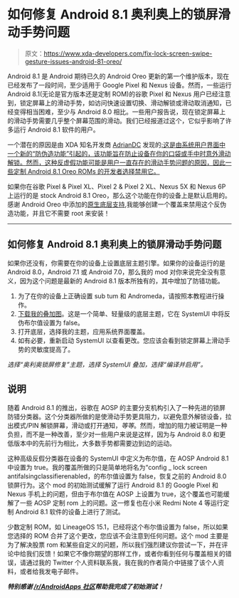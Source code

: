 # 如何修复 Android 8.1 奥利奥上的锁屏滑动手势问题

> 原文：<https://www.xda-developers.com/fix-lock-screen-swipe-gesture-issues-android-81-oreo/>

Android 8.1 是 Android 期待已久的 Android Oreo 更新的第一个维护版本，现在已经发布了一段时间，至少适用于 Google Pixel 和 Nexus 设备。然而，一些运行 Android 8.1(无论是官方版本还是定制 ROM)的谷歌 Pixel 和 Nexus 用户已经注意到，锁定屏幕上的滑动手势，如访问快速设置切换、滑动解锁或滑动取消通知，已经变得相当困难，至少与 Android 8.0 相比。一些用户报告说，现在锁定屏幕上的滑动手势需要几乎整个屏幕范围的滑动。我们已经报道过这个，它似乎影响了许多运行 Android 8.1 软件的用户。

一个潜在的原因是由 XDA 知名开发商 [AdrianDC](https://forum.xda-developers.com/member.php?u=2233641) 发现的[:这是由系统用户界面中一个新的“防伪造功能”引起的，该功能旨在防止设备在你的口袋或手中时意外滑动解锁。然而，这种反虚假功能可能是用户一直存在的滑动手势问题的原因，因此一些定制 Android 8.1 Oreo ROMs 的开发者选择禁用它。](https://review.lineageos.org/#/q/I0c2590f56e2cf6d6cd4ff3af2341a985670168e3)

如果你在谷歌 Pixel & Pixel XL、Pixel 2 & Pixel 2 XL、Nexus 5X 和 Nexus 6P 上运行的是 stock Android 8.1 Oreo，那么这个功能在你的设备上是默认启用的。感谢 Android Oreo 中添加的[原生底层支持](https://www.xda-developers.com/andromeda-substratum-custom-themes-oreo/),我能够创建一个覆盖来禁用这个反伪造功能，并且它不需要 root 来安装！

* * *

## 如何修复 Android 8.1 奥利奥上的锁屏滑动手势问题

如果你还没有，你需要在你的设备上设置底层主题引擎。如果你的设备运行的是 Android 8.0，Android 7.1 或 Android 7.0，那么我的 mod 对你来说完全没有意义，因为这个问题是最新的 Android 8.1 版本所独有的，其中增加了防错功能。

1.  为了在你的设备上正确设置 sub tum 和 Andromeda，请按照本教程进行操作。
2.  [下载我的叠加图](https://www.androidfilehost.com/?fid=817906626617958393)。这是一个简单、轻量级的底层主题，它在 SystemUI 中将反伪布尔值设置为 false。
3.  打开底层，选择我的主题，应用系统界面覆盖。
4.  如有必要，重新启动 SystemUI 以查看更改。您应该会看到锁定屏幕上滑动手势的灵敏度提高了。

*选择“奥利奥锁屏修复”主题，选择 SystemUI 叠加，选择“编译并启用”。*

## 说明

随着 Android 8.1 的推出，谷歌在 AOSP 的主要分支机构引入了一种先进的锁屏防错分类器。这个分类器所做的是使滑动手势更具阻力，以避免意外解锁设备，拉出模式/PIN 解锁屏幕，滑动或打开通知，*等等*。然而，增加的阻力被证明是一种负担，而不是一种改善，至少对一些用户来说是这样，因为与 Android 8.0 和更低版本中的先前行为相比，大多数手势都需要边到边的运动。

这种高级反假分类器在设备的 SystemUI 中定义为布尔值，在 AOSP Android 8.1 中设置为 true。我的覆盖所做的只是简单地将名为“config _ lock screen antifalsingclassifierenabled，的布尔值设置为 false，恢复之前的 Android 8.0 锁屏行为。这个 mod 的初始测试缓解了运行 Android 8.1 的 Google Pixel 和 Nexus 手机上的问题，但由于布尔值在 AOSP 上设置为 true，这个覆盖也可能缓解了一些 AOSP 定制 rom 上的问题。这一修复也在小米 Redmi Note 4 等运行定制 Android 8.1 软件的设备上进行了测试。

少数定制 ROM，如 LineageOS 15.1，已经将这个布尔值设置为 false，所以如果您选择的 ROM 合并了这个更改，您应该不会注意到任何问题。这个 mod 主要是为了解决股票 rom 和某些自定义的问题，所以我们强烈建议你尝试一下，并在评论中给我们反馈！如果它不像你期望的那样工作，或者你看到任何与覆盖相关的错误，请通过我的 Twitter 个人资料联系我，我在我的作者简介中链接了该个人资料，或者给我发电子邮件。

***特别感谢 [/r/AndroidApps 社区](https://www.reddit.com/r/androidapps/)帮助我完成了初始测试！***